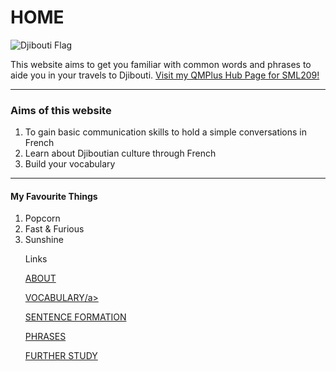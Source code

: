 <h1><strong>HOME</strong></h1>

<img src="https://upload.wikimedia.org/wikipedia/commons/thumb/3/34/Flag_of_Djibouti.svg/1920px-Flag_of_Djibouti.svg.png" alt="Djibouti Flag" >

  <p>This website aims to get you familiar with common words and phrases to aide you in your travels to Djibouti.  
  <a href="https://hub.qmplus.qmul.ac.uk/artefact/internal/index.php"> Visit my QMPlus Hub Page for SML209!</a>
   <p/>
  
  <hr>
  <h3>Aims of this website</h3>
  <ol>
  <li>To gain basic communication skills to hold a simple conversations in French</li>
  <li>Learn about Djiboutian culture through French</li>
  <li>Build your vocabulary</li>
  </ol>
  <hr>
  
  <h4>My Favourite Things</h4>
  
<ol>
  <li>Popcorn</li>
  <li>Fast & Furious</li>
  <li>Sunshine</li>

<p> Links </p>
<a href="https://intisarmusa.github.io/sml5202-intisar/about.html">ABOUT</a>

<a href="https://intisarmusa.github.io/sml5202-intisar/vocabulary.html">VOCABULARY/a>

<a href="https://intisarmusa.github.io/sml5202-intisar/sentences.html">SENTENCE FORMATION</a>

<a href="https://intisarmusa.github.io/sml5202-intisar/phrases.html">PHRASES</a>

<a href="https://intisarmusa.github.io/sml5202-intisar/furtherstudy.html">FURTHER STUDY</a>


